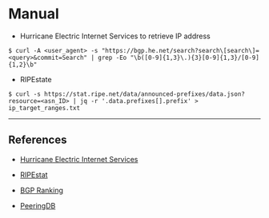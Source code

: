 # Manual

- Hurricane Electric Internet Services to retrieve IP address

```
$ curl -A <user_agent> -s "https://bgp.he.net/search?search\[search\]=<query>&commit=Search" | grep -Eo "\b([0-9]{1,3}\.){3}[0-9]{1,3}/[0-9]{1,2}\b"
```

- RIPEstate

```
$ curl -s https://stat.ripe.net/data/announced-prefixes/data.json?resource=<asn_ID> | jq -r '.data.prefixes[].prefix' > ip_target_ranges.txt
```

---
## References

 - [Hurricane Electric Internet Services](https://bgp.he.net/)
 
 - [RIPEstat](https://stat.ripe.net)
 
 - [BGP Ranking](https://bgpranking.circl.lu/)

- [PeeringDB](https://www.peeringdb.com/)